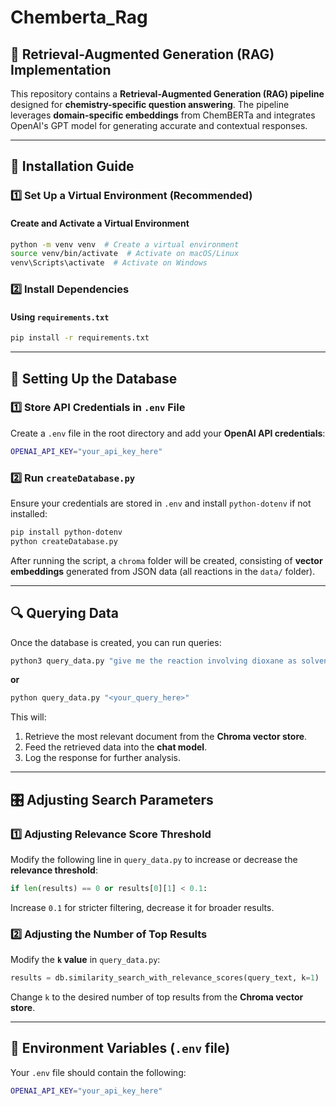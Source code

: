 # Chemberta_Rag

## 🚀 Retrieval-Augmented Generation (RAG) Implementation

This repository contains a **Retrieval-Augmented Generation (RAG) pipeline** designed for **chemistry-specific question answering**. The pipeline leverages **domain-specific embeddings** from ChemBERTa and integrates OpenAI's GPT model for generating accurate and contextual responses.

---

## 📌 Installation Guide

### **1️⃣ Set Up a Virtual Environment (Recommended)**

#### **Create and Activate a Virtual Environment**
```sh
python -m venv venv  # Create a virtual environment
source venv/bin/activate  # Activate on macOS/Linux
venv\Scripts\activate  # Activate on Windows
```

### **2️⃣ Install Dependencies**
#### **Using `requirements.txt`**
```sh
pip install -r requirements.txt
```

---

## 📂 Setting Up the Database

### **1️⃣ Store API Credentials in `.env` File**
Create a `.env` file in the root directory and add your **OpenAI API credentials**:
```sh
OPENAI_API_KEY="your_api_key_here"
```

### **2️⃣ Run `createDatabase.py`**
Ensure your credentials are stored in `.env` and install `python-dotenv` if not installed:
```sh
pip install python-dotenv
python createDatabase.py
```
After running the script, a `chroma` folder will be created, consisting of **vector embeddings** generated from JSON data (all reactions in the `data/` folder).

---

## 🔍 Querying Data

Once the database is created, you can run queries:

```sh
python3 query_data.py "give me the reaction involving dioxane as solvent"
```
**or**
```sh
python query_data.py "<your_query_here>"
```

This will:
1. Retrieve the most relevant document from the **Chroma vector store**.
2. Feed the retrieved data into the **chat model**.
3. Log the response for further analysis.

---

## 🎛️ Adjusting Search Parameters

### **1️⃣ Adjusting Relevance Score Threshold**
Modify the following line in `query_data.py` to increase or decrease the **relevance threshold**:
```python
if len(results) == 0 or results[0][1] < 0.1:
```
Increase `0.1` for stricter filtering, decrease it for broader results.

### **2️⃣ Adjusting the Number of Top Results**
Modify the **`k` value** in `query_data.py`:
```python
results = db.similarity_search_with_relevance_scores(query_text, k=1)
```
Change `k` to the desired number of top results from the **Chroma vector store**.

---

## 📌 Environment Variables (`.env` file)
Your `.env` file should contain the following:
```sh
OPENAI_API_KEY="your_api_key_here"
```


